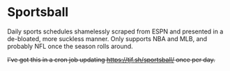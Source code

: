 # Sportsball

Daily sports schedules shamelessly scraped from ESPN and presented in a
de-bloated, more suckless manner. Only supports NBA and MLB, and probably NFL
once the season rolls around.

~~I've got this in a cron job updating https://tjf.sh/sportsball/ once per day.~~

